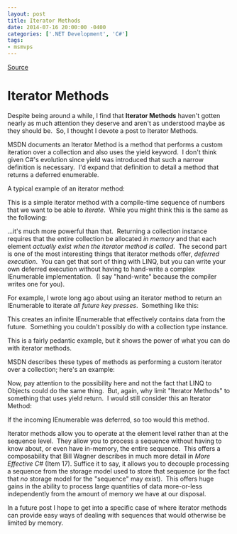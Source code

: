 ```yaml
---
layout: post
title: Iterator Methods
date: 2014-07-16 20:00:00 -0400
categories: ['.NET Development', 'C#']
tags:
- msmvps
---
```

[Source](http://pr-blog.azurewebsites.net/2014/07/17/iterator-methods/ "Permalink to Iterator Methods")

# Iterator Methods

Despite being around a while, I find that **Iterator Methods** haven't gotten nearly as much attention they deserve and aren't as understood maybe as they should be.  So, I thought I devote a post to Iterator Methods.

MSDN documents an Iterator Method is a method that performs a custom iteration over a collection and also uses the yield keyword.  I don't think given C#'s evolution since yield was introduced that such a narrow definition is necessary.  I'd expand that definition to detail a method that returns a deferred enumerable.

A typical example of an iterator method:

This is a simple iterator method with a compile-time sequence of numbers that we want to be able to _iterate_.  While you might think this is the same as the following:

…it's much more powerful than that.  Returning a collection instance requires that the entire collection be allocated _in memory_ and that each element _actually exist when the iterator method is called_.  The second part is one of the most interesting things that iterator methods offer, _deferred execution_.  You can get that sort of thing with LINQ, but you can write your own deferred execution without having to hand-write a complex IEnumerable<T> implementation.  (I say "hand-write" because the compiler writes one for you).

For example, I wrote long ago about using an iterator method to return an IEnumerable to iterate _all future key presses_.  Something like this:

This creates an infinite IEnumerable<char> that effectively contains data from the future.  Something you couldn't possibly do with a collection type instance.

This is a fairly pedantic example, but it shows the power of what you can do with iterator methods.

MSDN describes these types of methods as performing a custom iterator over a collection; here's an example:

Now, pay attention to the possibility here and not the fact that LINQ to Objects could do the same thing.  But, again, why limit "Iterator Methods" to something that uses yield return.  I would still consider this an Iterator Method:

If the incoming IEnumerable was deferred, so too would this method.

Iterator methods allow you to operate at the element level rather than at the sequence level.  They allow you to process a sequence without having to know about, or even have in-memory, the entire sequence.  This offers a composability that Bill Wagner describes in much more detail in _More Effective C#_ (Item 17). Suffice it to say, it allows you to decouple processing a sequence from the storage model used to store that sequence (or the fact that _no_ storage model for the "sequence" may exist).  This offers huge gains in the ability to process large quantities of data more-or-less independently from the amount of memory we have at our disposal.

In a future post I hope to get into a specific case of where iterator methods can provide easy ways of dealing with sequences that would otherwise be limited by memory.

